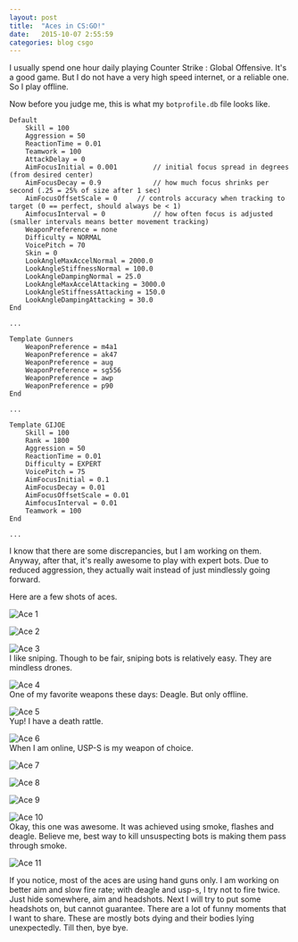 ```yaml
---
layout: post
title:  "Aces in CS:GO!"
date:   2015-10-07 2:55:59
categories: blog csgo
---
```

I usually spend one hour daily playing Counter Strike : Global Offensive. It's a good game. But I do not have a very high speed internet, or a reliable one. So I play offline.  

Now before you judge me, this is what my `botprofile.db` file looks like.

    Default
        Skill = 100
        Aggression = 50
        ReactionTime = 0.01
        Teamwork = 100
        AttackDelay = 0
        AimFocusInitial = 0.001			// initial focus spread in degrees (from desired center)
        AimFocusDecay = 0.9				// how much focus shrinks per second (.25 = 25% of size after 1 sec)
        AimFocusOffsetScale = 0		// controls accuracy when tracking to target (0 == perfect, should always be < 1)
        AimfocusInterval = 0			// how often focus is adjusted (smaller intervals means better movement tracking)
        WeaponPreference = none
        Difficulty = NORMAL
        VoicePitch = 70
        Skin = 0
        LookAngleMaxAccelNormal = 2000.0
        LookAngleStiffnessNormal = 100.0
        LookAngleDampingNormal = 25.0
        LookAngleMaxAccelAttacking = 3000.0
        LookAngleStiffnessAttacking = 150.0
        LookAngleDampingAttacking = 30.0
    End

    ...
    
    Template Gunners
        WeaponPreference = m4a1
        WeaponPreference = ak47
        WeaponPreference = aug
        WeaponPreference = sg556
        WeaponPreference = awp
        WeaponPreference = p90
    End
    
    ...
    
    Template GIJOE
        Skill = 100
        Rank = 1800
        Aggression = 50
        ReactionTime = 0.01
        Difficulty = EXPERT
        VoicePitch = 75
        AimFocusInitial = 0.1
        AimFocusDecay = 0.01
        AimFocusOffsetScale = 0.01
        AimfocusInterval = 0.01
        Teamwork = 100
    End
    
    ...
    
    
I know that there are some discrepancies, but I am working on them. Anyway, after that, it's really awesome to play with expert bots. Due to reduced aggression, they actually wait instead of just mindlessly going forward.

Here are a few shots of aces.

![Ace 1](/images/csgo/aces/1.jpg)  


![Ace 2](/images/csgo/aces/2.jpg)  

![Ace 3](/images/csgo/aces/3.jpg)  
I like sniping. Though to be fair, sniping bots is relatively easy. They are mindless drones.  

![Ace 4](/images/csgo/aces/4.jpg)  
One of my favorite weapons these days: Deagle. But only offline.  


![Ace 5](/images/csgo/aces/5.jpg)  
Yup! I have a death rattle. 


![Ace 6](/images/csgo/aces/6.jpg)  
When I am online, USP-S is my weapon of choice.  


![Ace 7](/images/csgo/aces/7.jpg)  

![Ace 8](/images/csgo/aces/8.jpg)  

![Ace 9](/images/csgo/aces/9.jpg)  

![Ace 10](/images/csgo/aces/10.jpg)  
Okay, this one was awesome. It was achieved using smoke, flashes and deagle. Believe me, best way to kill unsuspecting bots is making them pass through smoke.


![Ace 11](/images/csgo/aces/11.jpg)  



If you notice, most of the aces are using hand guns only. I am working on better aim and slow fire rate; with deagle and usp-s, I try not to fire twice. Just hide somewhere, aim and headshots. Next I will try to put some headshots on, but cannot guarantee. There are a lot of funny moments that I want to share. These are mostly bots dying and their bodies lying unexpectedly. Till then, bye bye.

